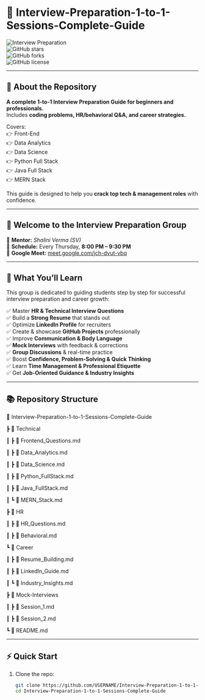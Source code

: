 # 🎯 Interview-Preparation-1-to-1-Sessions-Complete-Guide  

![Interview Preparation](https://img.shields.io/badge/Interview-Preparation-blue?style=for-the-badge)  
![GitHub stars](https://img.shields.io/github/stars/USERNAME/Interview-Preparation-1-to-1-Sessions-Complete-Guide?style=social)  
![GitHub forks](https://img.shields.io/github/forks/USERNAME/Interview-Preparation-1-to-1-Sessions-Complete-Guide?style=social)  
![GitHub license](https://img.shields.io/github/license/USERNAME/Interview-Preparation-1-to-1-Sessions-Complete-Guide)  

---

## 📌 About the Repository  

**A complete 1-to-1 Interview Preparation Guide for beginners and professionals.**  
Includes **coding problems, HR/behavioral Q&A, and career strategies.**  

Covers:  
👉 Front-End  
👉 Data Analytics  
👉 Data Science  
👉 Python Full Stack  
👉 Java Full Stack  
👉 MERN Stack  

This guide is designed to help you **crack top tech & management roles** with confidence.  

---

## 👋 Welcome to the Interview Preparation Group  

📌 **Mentor:** *Shalini Verma (SV)*  
📌 **Schedule:** Every Thursday, **8:00 PM – 9:30 PM**  
📌 **Google Meet:** [meet.google.com/jch-dvut-vbq](https://meet.google.com/jch-dvut-vbq)  

---

## 🎯 What You’ll Learn  

This group is dedicated to guiding students step by step for successful interview preparation and career growth:  

✅ Master **HR & Technical Interview Questions**  
✅ Build a **Strong Resume** that stands out  
✅ Optimize **LinkedIn Profile** for recruiters  
✅ Create & showcase **GitHub Projects** professionally  
✅ Improve **Communication & Body Language**  
✅ **Mock Interviews** with feedback & corrections  
✅ **Group Discussions** & real-time practice  
✅ Boost **Confidence, Problem-Solving & Quick Thinking**  
✅ Learn **Time Management & Professional Etiquette**  
✅ Get **Job-Oriented Guidance & Industry Insights**  

---

## 📚 Repository Structure  

📂 Interview-Preparation-1-to-1-Sessions-Complete-Guide

┣ 📂 Technical

┃ ┣ 📄 Frontend_Questions.md

┃ ┣ 📄 Data_Analytics.md

┃ ┣ 📄 Data_Science.md

┃ ┣ 📄 Python_FullStack.md

┃ ┣ 📄 Java_FullStack.md

┃ ┗ 📄 MERN_Stack.md

┣ 📂 HR

┃ ┣ 📄 HR_Questions.md

┃ ┣ 📄 Behavioral.md

┗ 📂 Career

┃ ┣ 📄 Resume_Building.md

┃ ┣ 📄 LinkedIn_Guide.md

┃ ┗ 📄 Industry_Insights.md

┣ 📂 Mock-Interviews

┃ ┣ 📄 Session_1.md

┃ ┣ 📄 Session_2.md

┗ 📄 README.md


---

## ⚡ Quick Start  

1. Clone the repo:  
   ```bash
   git clone https://github.com/USERNAME/Interview-Preparation-1-to-1-Sessions-Complete-Guide.git
   cd Interview-Preparation-1-to-1-Sessions-Complete-Guide
